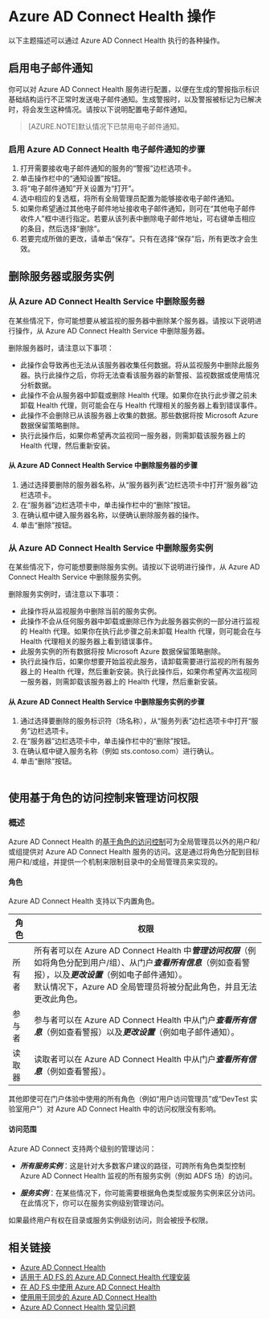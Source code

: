 <properties 
	pageTitle="Azure AD Connect Health 操作。" 
	description="本文介绍在部署 Azure AD Connect Health 后可以执行的其他操作。"
	services="active-directory" 
	documentationCenter="" 
	authors="billmath" 
	manager="stevenpo" 
	editor="curtand"/>

<tags 
	ms.service="active-directory" 
	ms.date="10/19/2015"
	wacn.date="04/06/2016"/>

# Azure AD Connect Health 操作

以下主题描述可以通过 Azure AD Connect Health 执行的各种操作。

## 启用电子邮件通知
你可以对 Azure AD Connect Health 服务进行配置，以便在生成的警报指示标识基础结构运行不正常时发送电子邮件通知。生成警报时，以及警报被标记为已解决时，将会发生这种情况。请按以下说明配置电子邮件通知。
>[AZURE.NOTE]默认情况下已禁用电子邮件通知。


### 启用 Azure AD Connect Health 电子邮件通知的步骤

1. 打开需要接收电子邮件通知的服务的“警报”边栏选项卡。
2. 单击操作栏中的“通知设置”按钮。
3. 将“电子邮件通知”开关设置为“打开”。
4. 选中相应的复选框，将所有全局管理员配置为能够接收电子邮件通知。
5. 如果你希望通过其他电子邮件地址接收电子邮件通知，则可在“其他电子邮件收件人”框中进行指定。若要从该列表中删除电子邮件地址，可右键单击相应的条目，然后选择“删除”。
6. 若要完成所做的更改，请单击“保存”。只有在选择“保存”后，所有更改才会生效。

## 删除服务器或服务实例

### 从 Azure AD Connect Health Service 中删除服务器
在某些情况下，你可能想要从被监视的服务器中删除某个服务器。请按以下说明进行操作，从 Azure AD Connect Health Service 中删除服务器。

删除服务器时，请注意以下事项：

- 此操作会导致再也无法从该服务器收集任何数据。将从监视服务中删除此服务器。执行此操作之后，你将无法查看该服务器的新警报、监视数据或使用情况分析数据。
- 此操作不会从服务器中卸载或删除 Health 代理。如果你在执行此步骤之前未卸载 Health 代理，则可能会在与 Health 代理相关的服务器上看到错误事件。
- 此操作不会删除已从该服务器上收集的数据。那些数据将按 Microsoft Azure 数据保留策略删除。 
- 执行此操作后，如果你希望再次监视同一服务器，则需卸载该服务器上的 Health 代理，然后重新安装。 


#### 从 Azure AD Connect Health Service 中删除服务器的步骤

1. 通过选择要删除的服务器名称，从“服务器列表”边栏选项卡中打开“服务器”边栏选项卡。
2. 在“服务器”边栏选项卡中，单击操作栏中的“删除”按钮。
3. 在确认框中键入服务器名称，以便确认删除服务器的操作。
4. 单击“删除”按钮。


### 从 Azure AD Connect Health Service 中删除服务实例

在某些情况下，你可能想要删除服务实例。请按以下说明进行操作，从 Azure AD Connect Health Service 中删除服务实例。

删除服务实例时，请注意以下事项：

- 此操作将从监视服务中删除当前的服务实例。 
- 此操作不会从任何服务器中卸载或删除已作为此服务器实例的一部分进行监视的 Health 代理。如果你在执行此步骤之前未卸载 Health 代理，则可能会在与 Health 代理相关的服务器上看到错误事件。 
- 此服务实例的所有数据将按 Microsoft Azure 数据保留策略删除。 
- 执行此操作后，如果你想要开始监视此服务，请卸载需要进行监视的所有服务器上的 Health 代理，然后重新安装。执行此操作后，如果你希望再次监视同一服务器，则需卸载该服务器上的 Health 代理，然后重新安装。


#### 从 Azure AD Connect Health Service 中删除服务实例的步骤

1. 通过选择要删除的服务标识符（场名称），从“服务列表”边栏选项卡中打开“服务”边栏选项卡。
2. 在“服务器”边栏选项卡中，单击操作栏中的“删除”按钮。
3. 在确认框中键入服务名称（例如 sts.contoso.com）进行确认。 
4. 单击“删除”按钮。<br><br>


[//]: # "启动 RBAC 部分"
## 使用基于角色的访问控制来管理访问权限
### 概述
Azure AD Connect Health 的[基于角色的访问控制](/documentation/articles/role-based-access-control-configure)可为全局管理员以外的用户和/或组提供对 Azure AD Connect Health 服务的访问。这是通过将角色分配到目标用户和/或组，并提供一个机制来限制目录中的全局管理员来实现的。

#### 角色
Azure AD Connect Health 支持以下内置角色。

| 角色 | 权限 |
| ----------- | ---------- |
| 所有者 | 所有者可以在 Azure AD Connect Health 中***管理访问权限***（例如将角色分配到用户/组）、从门户***查看所有信息***（例如查看警报），以及***更改设置***（例如电子邮件通知）。<br>默认情况下，Azure AD 全局管理员将被分配此角色，并且无法更改此角色。 |
|参与者| 参与者可以在 Azure AD Connect Health 中从门户***查看所有信息***（例如查看警报）以及***更改设置***（例如电子邮件通知）。|
|读取器| 读取者可以在 Azure AD Connect Health 中从门户***查看所有信息***（例如查看警报）。|

其他即使可在门户体验中使用的所有角色（例如“用户访问管理员”或“DevTest 实验室用户”）对 Azure AD Connect Health 中的访问权限没有影响。

#### 访问范围

Azure AD Connect 支持两个级别的管理访问：

- ***所有服务实例***：这是针对大多数客户建议的路径，可跨所有角色类型控制 Azure AD Connect Health 监视的所有服务实例（例如 ADFS 场）的访问。

- ***服务实例***：在某些情况下，你可能需要根据角色类型或服务实例来区分访问。在此情况下，你可以在服务实例级别管理访问。

如果最终用户有权在目录或服务实例级别访问，则会被授予权限。

<!--
### 如何允许用户或组访问 Azure AD Connect Health
#### 步骤 1：选择适当的访问范围
若要允许用户访问 Azure AD Connect Health 中的*所有服务实例*级别，请在 Azure AD Connect Health 打开主边栏选项卡。<br>
#### 步骤 2：添加用户、组并分配角色
1. 单击“配置”部分中的“用户”部件。<br>
![Azure AD Connect Health RBAC 中的主边栏选项卡](./media/active-directory-aadconnect-health/RBAC_main_blade.png)
2. 选择“添加”
3. 选择“角色”，例如“所有者”<br>
![Azure AD Connect Health RBAC 中的“添加用户”](./media/active-directory-aadconnect-health/RBAC_add.png)
4. 键入目标用户或组的名称或标识符。可以同时选择一个或多个用户或组。单击“选择”。
![Azure AD Connect Health RBAC 中的“选择用户”](./media/active-directory-aadconnect-health/RBAC_select_users.png)
5. 选择“确定”。<br>

6. 完成角色分配后，用户和/或组将出现在列表中。<br>
![Azure AD Connect Health RBAC 中的用户列表](./media/active-directory-aadconnect-health/RBAC_user_list.png)

执行这些步骤可以根据分配给所列用户和组的角色为其授予访问权限。
>[AZURE.NOTE]
- 全局管理员始终拥有所有操作的完全访问权限，但全局管理员帐户不会出现在上述列表中。
- “邀请用户”功能在 Azure AD Connect Health 中不受支持。

#### 步骤 3：与用户或组共享边栏选项卡位置
1. 分配权限后，用户可以转到 [http://aka.ms/aadconnecthealth](http://aka.ms/aadconnecthealth) 来访问 Azure AD Connect Health。
2. 在边栏选项卡上，用户只需单击“固定到仪表板”，即可将边栏选项卡或其他部件固定到仪表板<br> 
![Azure AD Connect Health RBAC 中的固定边栏选项卡](./media/active-directory-aadconnect-health/RBAC_pin_blade.png)


>[AZURE.NOTE]分配有“读取者”角色的用户无法执行“创建”操作来从 Azure 应用商店获取 Azure AD Connect Health 扩展。但此用户仍可转到上述链接来访问边栏选项卡。为方便后续使用，用户可以将边栏选项卡固定到仪表板。

### 删除用户和/或组
可以通过单击右键并选择“删除”，来删除已添加到 Azure AD Connect Health“基于角色的访问控制”部件中的用户或组。<br> 
![Azure AD Connect Health RBAC 中的“删除用户”](./media/active-directory-aadconnect-health/RBAC_remove.png)

[//]: # "结束 RBAC 部分"
-->
## 相关链接

* [Azure AD Connect Health](/documentation/articles/active-directory-aadconnect-health)
* [适用于 AD FS 的 Azure AD Connect Health 代理安装](/documentation/articles/active-directory-aadconnect-health-agent-install-adfs)
* [在 AD FS 中使用 Azure AD Connect Health](/documentation/articles/active-directory-aadconnect-health-adfs)
* [使用用于同步的 Azure AD Connect Health](/documentation/articles/active-directory-aadconnect-health-sync)
* [Azure AD Connect Health 常见问题](/documentation/articles/active-directory-aadconnect-health-faq)

<!---HONumber=Mooncake_1221_2015-->